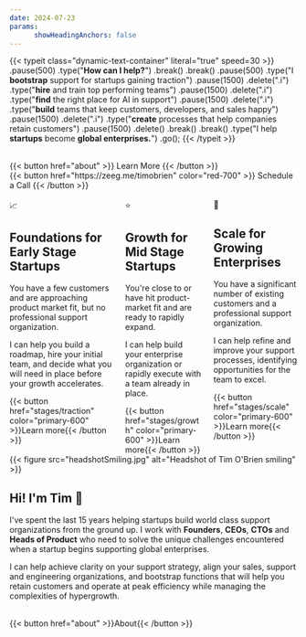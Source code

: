 ```yaml
---
date: 2024-07-23
params:
      showHeadingAnchors: false
---
```

<div class="bg"></div>
<div class="bg bg2"></div>
<div class="bg bg3"></div>
<div class="animation"></div>

{{< typeit class="dynamic-text-container" literal="true" speed=30 >}}
      .pause(500)
      .type("<strong>How can I help?</strong>")
      .break()
      .break()
      .pause(500)
      .type("I <strong class='i'>bootstrap</strong> support for startups gaining traction")
      .pause(1500)
      .delete(".i")
      .type("<strong class='i'>hire</strong> and train top performing teams")
      .pause(1500)
      .delete(".i")
      .type("<strong class='i'>find</strong> the right place for AI in support")
      .pause(1500)
      .delete(".i")
      .type("<strong class='i'>build</strong> teams that keep customers, developers, and sales happy")
      .pause(1500)
      .delete(".i")
      .type("<strong class='i'>create</strong> processes that help companies retain customers")
      .pause(1500)
      .delete()
      .break()
      .break()
      .type("I help <strong>startups</strong> become <strong>global enterprises.</strong>")
      .go();
{{< /typeit >}}

<br />

<div class="flex justify-center text-center gap-8 pb-8 leading-none">
  <div>
    {{< button href="about" >}}
      Learn More
    {{< /button >}}
  </div>
  <div>
    {{< button href="https://zeeg.me/timobrien" color="red-700" >}}
      Schedule a Call
    {{< /button >}}
  </div>
</div>

<br />

<div class="columns">
  <div class="column bg-primary-800">
    <div class="pt-4 text-4xl">📈</div>
    <h2 class="table-header"><b>Foundations</b> for Early Stage Startups</h2>
    <div class="content">
        <p>You have a few customers and are approaching product market fit, but no professional support organization. 
        </p>
        <p>I can help you build a roadmap, hire your initial team, and decide what you will need in place before your growth accelerates.</p>
    </div>
    <div class="column-button-container">
      {{< button href="stages/traction" color="primary-600" >}}Learn more{{< /button >}}
    </div>
  </div>
  <div class="column bg-primary-800">
    <div class="pt-4 text-4xl">⭐</div>
    <h2 class="table-header"><b>Growth</b> for Mid Stage Startups</h2>
    <div class="content">
      <p>
            You're close to or have hit product-market fit and are ready to rapidly expand.
      </p>
      <p> 
            I can help build your enterprise organization or rapidly execute with a team already in place.
      </p>
    </div>
    <div class="column-button-container">
      {{< button href="stages/growth" color="primary-600" >}}Learn more{{< /button >}}
    </div>
  </div>
  <div class="column bg-primary-800">
    <div class="pt-4 text-4xl">🚀</div>
    <h2 class="table-header"><b>Scale</b> for Growing Enterprises</h2>
    <div class="content">
      <p>You have a significant number of existing customers and a professional support organization.</p>
      <p>I can help refine and improve your support processes, identifying opportunities for the team to excel.</p>
    </div>
    <div class="column-button-container">
      {{< button href="stages/scale" color="primary-600" >}}Learn more{{< /button >}}
    </div>
  </div>
</div>

<div class="split-container">
  <div class="image-container not-prose">
    {{< figure 
      src="headshotSmiling.jpg"
      alt="Headshot of Tim O'Brien smiling"
    >}}
  </div>
  <div class="text-container">
    <h2 class="table-header">Hi! I'm Tim 👋</h2>
    <p>
      I've spent the last 15 years helping startups build world class support organizations from the ground up. I work with <b>Founders</b>, <b>CEOs</b>, <b>CTOs</b> and <b>Heads of Product</b> who need to solve the unique challenges encountered when a startup begins supporting global enterprises.
    </p>
    <p>
      I can help achieve clarity on your support strategy, align your sales, support and engineering organizations, and bootstrap functions that will help you retain customers and operate at peak efficiency while managing the complexities of hypergrowth.
    </p>
    <br />
    {{< button href="about" >}}About{{< /button >}}
  </div>
</div>      